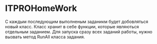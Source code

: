# ITPROHomeWork
С каждым последующим выполненым заданикм будет добовляться новый класс. Класс хранит в себе функции, которые являються отдельным заданием.
Для запуска сразу всех заданий работы, нужно вызвать метод RunAll класса задания.
